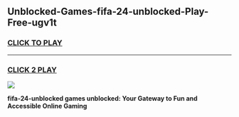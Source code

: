 
## Unblocked-Games-fifa-24-unblocked-Play-Free-ugv1t
<h3>
<a href="https://premium76.site?title=fifa-24-unblocked&ref=23A">CLICK TO PLAY</a></h3>
<hr>

<h3>
<a href="https://premium76.site?title=fifa-24-unblocked&ref=23A">CLICK 2 PLAY</a>
  
</h3>

<a href="https://premium76.site?title=fifa-24-unblocked&ref=23A"><img src="https://clearcache.store/games.png"></a>


**fifa-24-unblocked games unblocked: Your Gateway to Fun and Accessible Online Gaming**

